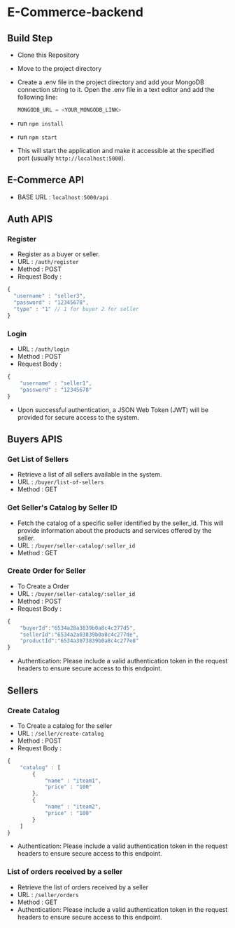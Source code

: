 # E-Commerce-backend
## Build Step

- Clone this Repository
- Move to the project directory
- Create a .env file in the project directory and add your MongoDB connection string to it. Open the .env file in a text editor and add the following line:
    ```js
    MONGODB_URL = <YOUR_MONGODB_LINK>
    ```
- run `npm install`
- run `npm start`

- This will start the application and make it accessible at the specified port (usually `http://localhost:5000`).

## E-Commerce API
- BASE URL : `localhost:5000/api`

## Auth APIS

### Register 
- Register as a buyer or seller.
- URL : `/auth/register`
- Method : POST
- Request Body :
```js
{
  "username" : "seller3", 
  "password" : "12345678",
  "type" : "1" // 1 for buyer 2 for seller
}
```

### Login
- URL : `/auth/login`
- Method : POST
- Request Body :
```js
{
    "username" : "seller1",
    "password" : "12345678"
}
```
- Upon successful authentication, a JSON Web Token (JWT) will be provided for secure access to the system.

## Buyers APIS

### Get List of Sellers
- Retrieve a list of all sellers available in the system.
- URL : `/buyer/list-of-sellers`
- Method : GET

### Get Seller's Catalog by Seller ID
- Fetch the catalog of a specific seller identified by the seller_id. This will provide information about the products and services offered by the seller.
- URL : `/buyer/seller-catalog/:seller_id`
- Method : GET


### Create Order for Seller
- To Create a Order
- URL : `/buyer/seller-catalog/:seller_id`
- Method : POST
- Request Body :
```js
{
    "buyerId":"6534a28a3839b0a8c4c277d5",
    "sellerId":"6534a2a03839b0a8c4c277de",
    "productId":"6534a3073839b0a8c4c277e8"
}
```
- Authentication: Please include a valid authentication token in the request headers to ensure secure access to this endpoint.

## Sellers

### Create Catalog
- To Create a catalog for the seller
- URL : `/seller/create-catalog`
- Method : POST
- Request Body :
```js
{
    "catalog" : [
        {
            "name" : "iteam1",
            "price" : "100"
        },
        {
            "name" : "iteam2",
            "price" : "100"
        }
    ]
}
```
- Authentication: Please include a valid authentication token in the request headers to ensure secure access to this endpoint.

### List of orders received by a seller
- Retrieve the list of orders received by a seller
- URL : `/seller/orders`
- Method : GET
- Authentication: Please include a valid authentication token in the request headers to ensure secure access to this endpoint.
